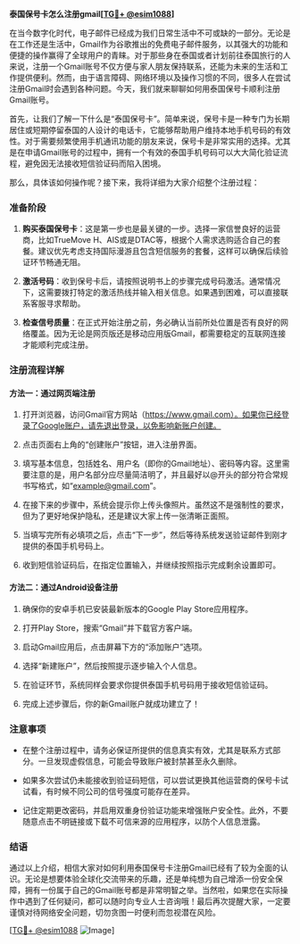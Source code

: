**泰国保号卡怎么注册gmail[[TG💪+ @esim1088](https://t.me/s/esim1088)]**

在当今数字化时代，电子邮件已经成为我们日常生活中不可或缺的一部分。无论是在工作还是生活中，Gmail作为谷歌推出的免费电子邮件服务，以其强大的功能和便捷的操作赢得了全球用户的青睐。对于那些身在泰国或者计划前往泰国旅行的人来说，注册一个Gmail账号不仅方便与家人朋友保持联系，还能为未来的生活和工作提供便利。然而，由于语言障碍、网络环境以及操作习惯的不同，很多人在尝试注册Gmail时会遇到各种问题。今天，我们就来聊聊如何用泰国保号卡顺利注册Gmail账号。

首先，让我们了解一下什么是“泰国保号卡”。简单来说，保号卡是一种专门为长期居住或短期停留泰国的人设计的电话卡，它能够帮助用户维持本地手机号码的有效性。对于需要频繁使用手机通讯功能的朋友来说，保号卡是非常实用的选择。尤其是在申请Gmail账号的过程中，拥有一个有效的泰国手机号码可以大大简化验证流程，避免因无法接收短信验证码而陷入困境。

那么，具体该如何操作呢？接下来，我将详细为大家介绍整个注册过程：

### 准备阶段

1. **购买泰国保号卡**：这是第一步也是最关键的一步。选择一家信誉良好的运营商，比如TrueMove H、AIS或是DTAC等，根据个人需求选购适合自己的套餐。建议优先考虑支持国际漫游且包含短信服务的套餐，这样可以确保后续验证环节畅通无阻。
   
2. **激活号码**：收到保号卡后，请按照说明书上的步骤完成号码激活。通常情况下，这需要拨打特定的激活热线并输入相关信息。如果遇到困难，可以直接联系客服寻求帮助。

3. **检查信号质量**：在正式开始注册之前，务必确认当前所处位置是否有良好的网络覆盖。因为无论是网页版还是移动应用版Gmail，都需要稳定的互联网连接才能顺利完成注册。

### 注册流程详解

#### 方法一：通过网页端注册

1. 打开浏览器，访问Gmail官方网站（https://www.gmail.com）。如果你已经登录了Google账户，请先退出登录，以免影响新账户创建。

2. 点击页面右上角的“创建账户”按钮，进入注册界面。

3. 填写基本信息，包括姓名、用户名（即你的Gmail地址）、密码等内容。这里需要注意的是，用户名部分应尽量简洁明了，并且最好以@开头的部分符合常规书写格式，如“example@gmail.com”。

4. 在接下来的步骤中，系统会提示你上传头像照片。虽然这不是强制性的要求，但为了更好地保护隐私，还是建议大家上传一张清晰正面照。

5. 当填写完所有必填项之后，点击“下一步”，然后等待系统发送验证邮件到刚才提供的泰国手机号码上。

6. 收到短信验证码后，在指定位置输入，并继续按照指示完成剩余设置即可。

#### 方法二：通过Android设备注册

1. 确保你的安卓手机已安装最新版本的Google Play Store应用程序。

2. 打开Play Store，搜索“Gmail”并下载官方客户端。

3. 启动Gmail应用后，点击屏幕下方的“添加账户”选项。

4. 选择“新建账户”，然后按照提示逐步输入个人信息。

5. 在验证环节，系统同样会要求你提供泰国手机号码用于接收短信验证码。

6. 完成上述步骤后，你的新Gmail账户就成功建立了！

### 注意事项

- 在整个注册过程中，请务必保证所提供的信息真实有效，尤其是联系方式部分。一旦发现虚假信息，可能会导致账户被封禁甚至永久删除。
  
- 如果多次尝试仍未能接收到验证码短信，可以尝试更换其他运营商的保号卡试试看，有时候不同公司的信号强度可能存在差异。

- 记住定期更改密码，并启用双重身份验证功能来增强账户安全性。此外，不要随意点击不明链接或下载不可信来源的应用程序，以防个人信息泄露。

### 结语

通过以上介绍，相信大家对如何利用泰国保号卡注册Gmail已经有了较为全面的认识。无论是想要体验全球化交流带来的乐趣，还是单纯想为自己增添一份安全保障，拥有一份属于自己的Gmail账号都是非常明智之举。当然啦，如果您在实际操作中遇到了任何疑问，都可以随时向专业人士咨询哦！最后再次提醒大家，一定要谨慎对待网络安全问题，切勿贪图一时便利而忽视潜在风险。

[[TG💪+ @esim1088](https://t.me/s/esim1088) ![Image](https://i.postimg.cc/4NQfJmqS/Snipaste-2025-05-13-00-14-12.png)]